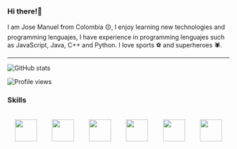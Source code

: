 ### Hi there!👋



I am Jose Manuel from Colombia 🟡, I enjoy learning new technologies and programming lenguajes, I have experience in programming lenguajes such as JavaScript, Java, C++ and Python. I love sports ⚽ and superheroes 🕷. 

<hr color="white">

![GitHub stats](https://github-readme-stats.vercel.app/api?username=JoseManuel2005&show_icons=true&theme=nord)  


![Profile views](https://gpvc.arturio.dev/JoseManuel2005)  



### Skills 
<div align="center" style="display: inline_block"><br>
  <img align="center" HSPACE="15" height="50" width="50"  src="https://cdn.jsdelivr.net/gh/devicons/devicon/icons/html5/html5-plain-wordmark.svg" />
  <img align="center" HSPACE="15" height="50" width="50" src="https://cdn.jsdelivr.net/gh/devicons/devicon/icons/css3/css3-plain-wordmark.svg" />
  <img align="center" HSPACE="15" height="50" width="50" src="https://cdn.jsdelivr.net/gh/devicons/devicon/icons/javascript/javascript-plain.svg" />
  <img align="center" HSPACE="15" height="50" width="50" src="https://cdn.jsdelivr.net/gh/devicons/devicon/icons/python/python-original.svg" />
  <img align="center" HSPACE="15" height="50" width="50" src="https://cdn.jsdelivr.net/gh/devicons/devicon/icons/cplusplus/cplusplus-original.svg" />
  <img align="center" HSPACE="15" height="50" width="50" src="https://cdn.jsdelivr.net/gh/devicons/devicon/icons/java/java-original.svg" />
</div>











